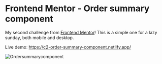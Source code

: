 # Frontend Mentor - Order summary component

My second challenge from [Frontend Mentor](https://www.frontendmentor.io/challenges/order-summary-component-QlPmajDUj)! This is a simple one for a lazy sunday, both mobile and desktop. 

Live demo: https://c2-order-summary-component.netlify.app/

![Ordersummarycomponent](https://user-images.githubusercontent.com/44845754/166179406-46e17984-31a1-484a-b6d7-f93bb6e5cc28.png)

